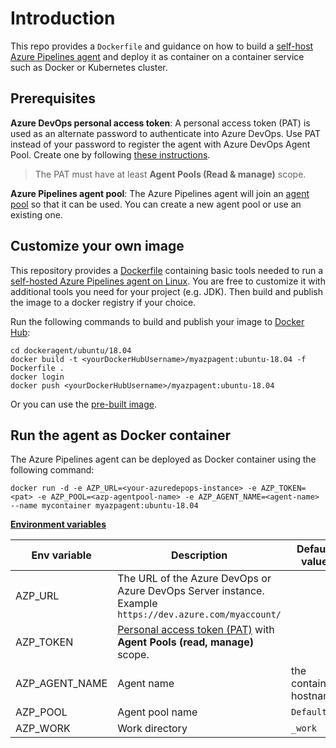 # Introduction

This repo provides a `Dockerfile` and guidance on how to build a [self-host Azure Pipelines agent](https://docs.microsoft.com/en-us/azure/devops/pipelines/agents/docker?view=azure-devops#linux) and deploy it as container on a container service such as Docker or Kubernetes cluster.

## Prerequisites

**Azure DevOps personal access token**:
A personal access token (PAT) is used as an alternate password to authenticate into Azure DevOps. Use PAT instead of your password to register the agent with Azure DevOps Agent Pool. Create one by following [these instructions](https://docs.microsoft.com/en-us/azure/devops/organizations/accounts/use-personal-access-tokens-to-authenticate).

> The PAT must have at least **Agent Pools (Read & manage)** scope.

**Azure Pipelines agent pool**:
The Azure Pipelines agent will join an [agent pool](https://docs.microsoft.com/en-us/azure/devops/pipelines/agents/pools-queues) so that it can be used. You can create a new agent pool or use an existing one.

## Customize your own image

This repository provides a [Dockerfile](dockeragent/ubuntu/18.04/Dockerfile) containing basic tools needed to run a [self-hosted Azure Pipelines agent on Linux](https://docs.microsoft.com/en-us/azure/devops/pipelines/agents/docker?view=azure-devops#linux).
You are free to customize it with additional tools you need for your project (e.g. JDK). Then build and publish the image to a docker registry if your choice.

Run the following commands to build and publish your image to [Docker Hub](https://hub.docker.com/):

```shell
cd dockeragent/ubuntu/18.04
docker build -t <yourDockerHubUsername>/myazpagent:ubuntu-18.04 -f Dockerfile .
docker login
docker push <yourDockerHubUsername>/myazpagent:ubuntu-18.04
```

Or you can use the [pre-built image](https://hub.docker.com/r/btnguyen2k/azpagent-base).

## Run the agent as Docker container

The Azure Pipelines agent can be deployed as Docker container using the following command:

```shell
docker run -d -e AZP_URL=<your-azuredepops-instance> -e AZP_TOKEN=<pat> -e AZP_POOL=<azp-agentpool-name> -e AZP_AGENT_NAME=<agent-name> --name mycontainer myazpagent:ubuntu-18.04
```

**[Environment variables](https://docs.microsoft.com/en-us/azure/devops/pipelines/agents/docker?view=azure-devops#environment-variables)**

|Env variable  |Description|Default value|
|--------------|------------------------------------------------------------|-------------|
|AZP_URL       |The URL of the Azure DevOps or Azure DevOps Server instance.<br>Example `https://dev.azure.com/myaccount/`| |
|AZP_TOKEN     |[Personal access token (PAT)](https://docs.microsoft.com/en-us/azure/devops/organizations/accounts/use-personal-access-tokens-to-authenticate#create-a-pat) with **Agent Pools (read, manage)** scope.| |
|AZP_AGENT_NAME|Agent name|the container hostname|
|AZP_POOL      |Agent pool name|`Default`|
|AZP_WORK      |Work directory|`_work`|
